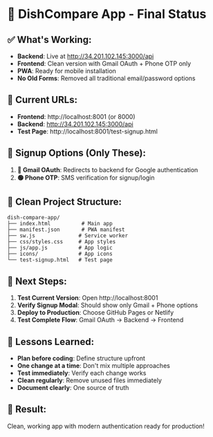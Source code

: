 # 🎯 DishCompare App - Final Status

## ✅ **What's Working:**
- **Backend**: Live at http://34.201.102.145:3000/api
- **Frontend**: Clean version with Gmail OAuth + Phone OTP only
- **PWA**: Ready for mobile installation
- **No Old Forms**: Removed all traditional email/password options

## 🚀 **Current URLs:**
- **Frontend**: http://localhost:8001 (or 8000)
- **Backend**: http://34.201.102.145:3000/api
- **Test Page**: http://localhost:8001/test-signup.html

## 📱 **Signup Options (Only These):**
1. **🔴 Gmail OAuth**: Redirects to backend for Google authentication
2. **🟢 Phone OTP**: SMS verification for signup/login

## 🧹 **Clean Project Structure:**
```
dish-compare-app/
├── index.html          # Main app
├── manifest.json       # PWA manifest
├── sw.js              # Service worker
├── css/styles.css     # App styles
├── js/app.js          # App logic
├── icons/             # App icons
└── test-signup.html   # Test page
```

## 🎯 **Next Steps:**
1. **Test Current Version**: Open http://localhost:8001
2. **Verify Signup Modal**: Should show only Gmail + Phone options
3. **Deploy to Production**: Choose GitHub Pages or Netlify
4. **Test Complete Flow**: Gmail OAuth → Backend → Frontend

## 🚨 **Lessons Learned:**
- **Plan before coding**: Define structure upfront
- **One change at a time**: Don't mix multiple approaches
- **Test immediately**: Verify each change works
- **Clean regularly**: Remove unused files immediately
- **Document clearly**: One source of truth

## 🎉 **Result:**
Clean, working app with modern authentication ready for production!
